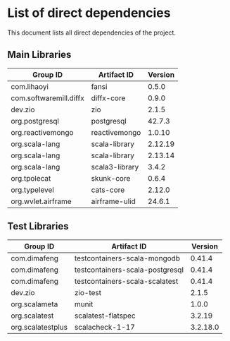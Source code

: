# List of direct dependencies

This document lists all direct dependencies of the project.

## Main Libraries

| Group ID | Artifact ID | Version |
 --- | --- | --- |
 com.lihaoyi | fansi | 0.5.0 |
 com.softwaremill.diffx | diffx-core | 0.9.0 |
 dev.zio | zio | 2.1.5 |
 org.postgresql | postgresql | 42.7.3 |
 org.reactivemongo | reactivemongo | 1.0.10 |
 org.scala-lang | scala-library | 2.12.19 |
 org.scala-lang | scala-library | 2.13.14 |
 org.scala-lang | scala3-library | 3.4.2 |
 org.tpolecat | skunk-core | 0.6.4 |
 org.typelevel | cats-core | 2.12.0 |
 org.wvlet.airframe | airframe-ulid | 24.6.1 |

## Test Libraries

| Group ID | Artifact ID | Version |
 --- | --- | --- |
 com.dimafeng | testcontainers-scala-mongodb | 0.41.4 |
 com.dimafeng | testcontainers-scala-postgresql | 0.41.4 |
 com.dimafeng | testcontainers-scala-scalatest | 0.41.4 |
 dev.zio | zio-test | 2.1.5 |
 org.scalameta | munit | 1.0.0 |
 org.scalatest | scalatest-flatspec | 3.2.19 |
 org.scalatestplus | scalacheck-1-17 | 3.2.18.0 |

